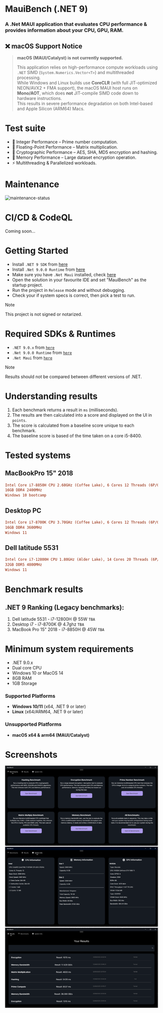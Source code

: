 ﻿# MauiBench (.NET 9)
### A .Net MAUI application that evaluates CPU performance & provides information about your CPU, GPU, RAM.

## ❌ macOS Support Notice

> **macOS (MAUI/Catalyst) is not currently supported.**  
>
> This application relies on high-performance compute workloads using `.NET` SIMD (`System.Numerics.Vector<T>`) and multithreaded processing.  
> While Windows and Linux builds use **CoreCLR** (with full JIT-optimized NEON/AVX2 + FMA support), the macOS MAUI host runs on **Mono/AOT**, which does **not** JIT-compile SIMD code down to hardware instructions.  
> This results in severe performance degradation on both Intel-based and Apple Silicon (ARM64) Macs.

# Test suite
- 🔢 Integer Performance – Prime number computation.
- 🧮 Floating-Point Performance – Matrix multiplication.
- 🔐 Cryptographic Performance – AES, SHA, MD5 encryption and hashing.
- 💾 Memory Performance – Large dataset encryption operation.
- ⚡ Multithreading & Parallelized workloads.

# Maintenance

![maintenance-status](https://img.shields.io/badge/maintenance-actively--developed-brightgreen.svg)

# CI/CD & CodeQL

Coming soon...

# Getting Started
- Install `.NET 9 SDK` from <a href="https://dotnet.microsoft.com/download/dotnet/9.0"> here </a>
- Install `.Net 9.0.0 Runtime` from <a href="https://dotnet.microsoft.com/download/dotnet/9.0"> here </a>
- Make sure you have `.Net Maui` installed, check <a href="https://dotnet.microsoft.com/en-us/apps/maui"> here </a>
- Open the solution in your favourite IDE and set "MauiBench" as the startup project.
- Run the project in `Release` mode and without debugging.
- Check your if system specs is correct, then pick a test to run.

> [!NOTE]  
> This project is not signed or notarized.

# Required SDKs & Runtimes

- `.NET 9.0.x` from <a href="https://dotnet.microsoft.com/download/dotnet/9.0"> `here` </a>
- `.Net 9.0.0 Runtime` from <a href="https://dotnet.microsoft.com/download/dotnet/9.0"> `here` </a>
- `.Net Maui` from <a href="https://dotnet.microsoft.com/en-us/apps/maui"> `here` </a>

> [!NOTE]  
> Results should not be compared between different versions of .NET.

# Understanding results
1. Each benchmark returns a result in `ms` (milliseconds).
2. The results are then calculated into a score and displayed on the UI in `points`.
3. The score is calculated from a baseline score unique to each benchmark.
4. The baseline score is based of the time taken on a core i5-8400.

# Tested systems

## MacBookPro 15" 2018

```ini
Intel Core i7-8850H CPU 2.60GHz (Coffee Lake), 6 Cores 12 Threads (6P/0E)
16GB DDR4 2400MHz
Windows 10 bootcamp
```

## Desktop PC

```ini
Intel Core i7-8700K CPU 3.70GHz (Coffee Lake), 6 Cores 12 Threads (6P/0E)
16GB DDR4 3600MHz
Windows 11
```

## Dell latitude 5531

```ini
Intel Core i7-12800H CPU 1.80GHz (Alder Lake), 14 Cores 20 Threads (6P/8E)
32GB DDR5 4800MHz
Windows 11
```

# Benchmark results
## .NET 9 Ranking (Legacy benchmarks):

1. Dell latitude 5531 - i7-12800H @ 55W `TBA`
2. Desktop i7 - i7-8700K @ 4.7ghz `TBA`
3. MacBook Pro 15" 2018 - i7-8850H @ 45W `TBA`

# Minimum system requirements

- .NET 9.0.x
- Dual core CPU
- Windows 10 or MacOS 14
- 8GB RAM
- 1GB Storage

### Supported Platforms
- **Windows 10/11** (x64, .NET 9 or later)  
- **Linux** (x64/ARM64, .NET 9 or later)

### Unsupported Platforms
- **macOS x64 & arm64 (MAUI/Catalyst)**

# Screenshots
<img src="Media/benchscreen.png"/>
<img src="Media/system.png"/>
<img src="Media/resultScreen.png"/>